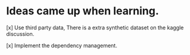 # Ideas came up when learning.

[x] Use third party data, There is a extra synthetic dataset on the kaggle discussion.

[x] Implement the dependency management.
